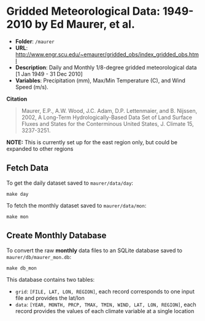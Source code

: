 Gridded Meteorological Data: 1949-2010 by Ed Maurer, et al.
===========================================================

- **Folder**: `/maurer`
- **URL**: http://www.engr.scu.edu/~emaurer/gridded_obs/index_gridded_obs.html
- **Description**: Daily and Monthly 1/8-degree gridded meteorological data [1 Jan 1949 - 31 Dec 2010]
- **Variables**: Precipitation (mm), Max/Min Temperature (C), and Wind Speed (m/s).

**Citation**
> Maurer, E.P., A.W. Wood, J.C. Adam, D.P. Lettenmaier, and B. Nijssen, 2002, A Long-Term Hydrologically-Based Data Set of Land Surface Fluxes and States for the Conterminous United States, J. Climate 15, 3237-3251.

**NOTE:** This is currently set up for the east region only, but could be expanded to other regions

## Fetch Data

To get the daily dataset saved to `maurer/data/day`:

```
make day 
```

To fetch the monthly dataset saved to `maurer/data/mon`:

```
make mon
```

## Create Monthly Database

To convert the raw **monthly** data files to an SQLite database saved to `maurer/db/maurer_mon.db`:

```
make db_mon
```

This database contains two tables:

- `grid`: `[FILE, LAT, LON, REGION]`, each record corresponds to one input file and provides the lat/lon
- `data`: `[YEAR, MONTH, PRCP, TMAX, TMIN, WIND, LAT, LON, REGION]`, each record provides the values of each climate variable at a single location
